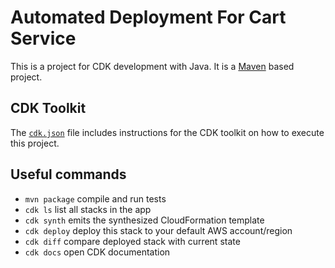 # Automated Deployment For Cart Service

This is a project for CDK development with Java.
It is a [Maven](https://maven.apache.org/) based project.
## CDK Toolkit

The [`cdk.json`](./cdk.json) file includes instructions for the CDK toolkit on how to execute this project.

## Useful commands

* `mvn package`     compile and run tests
* `cdk ls`          list all stacks in the app
* `cdk synth`       emits the synthesized CloudFormation template
* `cdk deploy`      deploy this stack to your default AWS account/region
* `cdk diff`        compare deployed stack with current state
* `cdk docs`        open CDK documentation

